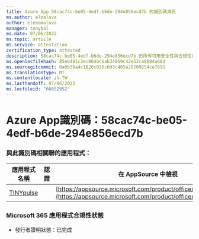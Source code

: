 ```yaml
---
title: Azure App 58cac74c-be05-4edf-b6de-294e856ecd7b 的識別碼資訊
ms.author: elmalova
author: elenamalova
manager: tonybal
ms.date: 07/06/2022
ms.topic: article
ms.service: attestation
certification_type: attested
description: 58cac74c-be05-4edf-b6de-294e856ecd7b 的所有可用安全性與合規性資訊。
ms.openlocfilehash: 85eb481c2ec064bc6ab34869c42e52ca8894a682
ms.sourcegitcommit: 0a0b39a4c1826c026c0d3c405a20209254ce7891
ms.translationtype: MT
ms.contentlocale: zh-TW
ms.lasthandoff: 07/06/2022
ms.locfileid: "66652952"
---
```

# <a name="azure-app-id-58cac74c-be05-4edf-b6de-294e856ecd7b"></a>Azure App識別碼：58cac74c-be05-4edf-b6de-294e856ecd7b


### <a name="apps-associated-with-this-id"></a>與此識別碼相關聯的應用程式：
| **應用程式名稱** | **認證** | **在 AppSource 中檢視** |
|--------------|---------------|-----------------------|
| [TINYpulse](../forward/WA104381729.md) |  | [https://appsource.microsoft.com/product/office/WA104381729](https://appsource.microsoft.com/product/office/WA104381729) |

### <a name="microsoft-365-app-compliance-status"></a>Microsoft 365 應用程式合規性狀態
- 發行者證明狀態：已完成

